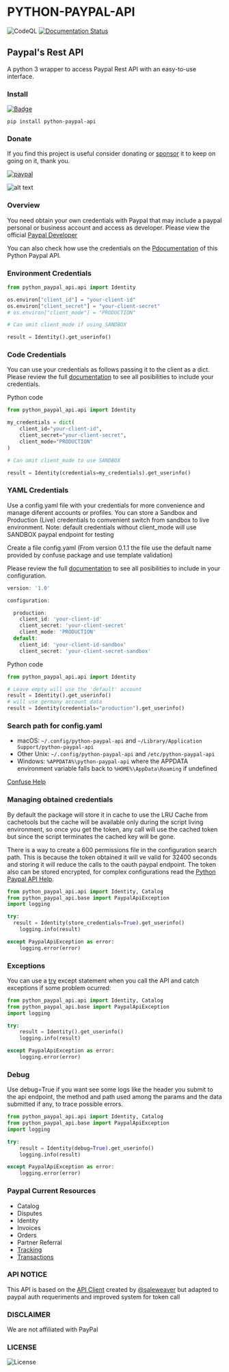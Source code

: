 # PYTHON-PAYPAL-API

![CodeQL](https://img.shields.io/github/v/release/denisneuf/python-paypal-api)
[![Documentation Status](https://readthedocs.org/projects/python-paypal-api/badge/?version=latest)](https://python-paypal-api.readthedocs.io/en/latest/?badge=latest)

## Paypal's Rest API

A python 3 wrapper to access Paypal Rest API with an easy-to-use interface.

### Install

[![Badge](https://img.shields.io/pypi/v/python-paypal-api?style=for-the-badge)](https://pypi.org/project/python-paypal-api/)

```
pip install python-paypal-api
```

### Donate

If you find this project is useful consider donating or [sponsor](https://github.com/sponsors/denisneuf) it to keep on going on it, thank you.

[![paypal](https://www.paypalobjects.com/en_US/i/btn/btn_donate_LG.gif)](https://www.paypal.com/donate?hosted_button_id=G3KB6M2G9YV9C)

![alt text](https://github.com/denisneuf/python-amazon-ad-api/blob/main/test/codigo-QR.png?raw=true)


### Overview

You need obtain your own credentials with Paypal that may include a paypal personal or business account and access as developer. Please view the official [Paypal Developer](https://developer.paypal.com/home) 

You can also check how use the credentials on the [Pdocumentation](https://python-paypal-api.readthedocs.io/en/latest/credentials/howto.html) of this Python Paypal API. 


### Environment Credentials
```python
from python_paypal_api.api import Identity

os.environ["client_id"] = "your-client-id"
os.environ["client_secret"] = "your-client-secret"
# os.environ["client_mode"] = "PRODUCTION"

# Can omit client_mode if using SANDBOX

result = Identity().get_userinfo()

```


### Code Credentials
You can use your credentials as follows passing it to the client as a dict. Please review the full [documentation](https://python-paypal-api.readthedocs.io/en/latest/credentials/howto.html) to see all posibilities to include your credentials.

Python code

```python
from python_paypal_api.api import Identity

my_credentials = dict(
    client_id="your-client-id",
    client_secret="your-client-secret",
    client_mode="PRODUCTION"
)

# Can omit client_mode to use SANDBOX

result = Identity(credentials=my_credentials).get_userinfo()

```

### YAML Credentials
Use a config.yaml file with your credentials for more convenience and manage diferent accounts or profiles. You can store a Sandbox and Production (Live) credentials to comvenient switch from sandbox to live environment.
Note: default credentials without client_mode will use SANDBOX paypal endpoint for testing

Create a file config.yaml (From version 0.1.1 the file use the default name provided by confuse package and use template validation)

Please review the full [documentation](https://python-paypal-api.readthedocs.io/en/latest/credentials/config.html) to see all posibilities to include in your configuration.

```javascript
version: '1.0'

configuration:

  production:
    client_id: 'your-client-id'
    client_secret: 'your-client-secret'
    client_mode: 'PRODUCTION'
  default:
    client_id: 'your-client-id-sandbox'
    client_secret: 'your-client-secret-sandbox'

```

Python code

```python
from python_paypal_api.api import Identity

# Leave empty will use the 'default' account
result = Identity().get_userinfo()
# will use germany account data
result = Identity(credentials="production").get_userinfo()
```



### Search path for config.yaml 

* macOS: ``~/.config/python-paypal-api`` and ``~/Library/Application Support/python-paypal-api``
* Other Unix: ``~/.config/python-paypal-api`` and ``/etc/python-paypal-api``
* Windows: ``%APPDATA%\python-paypal-api`` where the APPDATA environment variable falls back to ``%HOME%\AppData\Roaming`` if undefined


[Confuse Help](https://confuse.readthedocs.io/en/latest/usage.html#search-paths)


### Managing obtained credentials

By default the package will store it in cache to use the LRU Cache from cachetools but the cache will be available only during the script living environment, so once you get the token, any call will use the cached token but since the script terminates the cached key will be gone.

There is a way to create a 600 permissions file in the configuration search path. This is because the token obtained it will ve valid for 32400 seconds and storing it will reduce the calls to the oauth paypal endpoint.
The token also can be stored encrypted, for complex configurations read the [Python Paypal API Help](https://python-paypal-api.readthedocs.io/en/latest/credentials/storing.html).



```python
from python_paypal_api.api import Identity, Catalog
from python_paypal_api.base import PaypalApiException
import logging

try:
  result = Identity(store_credentials=True).get_userinfo()
    logging.info(result)

except PaypalApiException as error:
    logging.error(error)
```



### Exceptions

You can use a [try](https://docs.python.org/3.10/reference/compound_stmts.html#try) except statement when you call the API and catch exceptions if some problem ocurred:

```python
from python_paypal_api.api import Identity, Catalog
from python_paypal_api.base import PaypalApiException
import logging

try:
	result = Identity().get_userinfo()
    logging.info(result)

except PaypalApiException as error:
    logging.error(error)
```

### Debug

Use debug=True if you want see some logs like the header you submit to the api endpoint, the method and path used among the params and the data submitted if any, to trace possible errors.

```python
from python_paypal_api.api import Identity, Catalog
from python_paypal_api.base import PaypalApiException
import logging

try:
	result = Identity(debug=True).get_userinfo()
    logging.info(result)

except PaypalApiException as error:
    logging.error(error)
```

### Paypal Current Resources
* Catalog
* Disputes
* Identity
* Invoices
* Orders
* Partner Referral
* [Tracking](https://python-paypal-api.readthedocs.io/en/latest/api/tracking.html)
* [Transactions](https://python-paypal-api.readthedocs.io/en/latest/api/transactions.html)


### API NOTICE

This API is based on the [API Client](https://github.com/saleweaver/rapid_rest_client) created by [@saleweaver](https://github.com/saleweaver) but adapted to paypal auth requeriments and improved system for token call

### DISCLAIMER

We are not affiliated with PayPal

### LICENSE

![License](https://img.shields.io/badge/license-apache-green)
